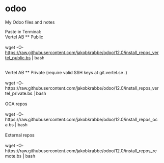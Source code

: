 # odoo
My Odoo files and notes

Paste in Terminal:<br>
Vertel AB ** Public<br>
<br>
wget -O- https://raw.githubusercontent.com/jakobkrabbe/odoo/12.0/install_repos_vertel_public.bs | bash <br>

<br>
Vertel AB ** Private (require valid SSH keys at git.vertel.se .)<br>
<br>
wget -O- https://raw.githubusercontent.com/jakobkrabbe/odoo/12.0/install_repos_vertel_private.bs | bash <br>



<br>
OCA repos<br>
<br>
wget -O- https://raw.githubusercontent.com/jakobkrabbe/odoo/12.0/install_repos_oca.bs | bash <br>


<br>
External repos<br>
<br>
wget -O- https://raw.githubusercontent.com/jakobkrabbe/odoo/12.0/install_repos_remote.bs | bash <br>
